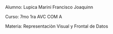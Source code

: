 Alumno: Lupica Marini Francisco Joaquinn

Curso: 7mo 1ra AVC COM A

Materia: Representaciòn Visual y Frontal de Datos